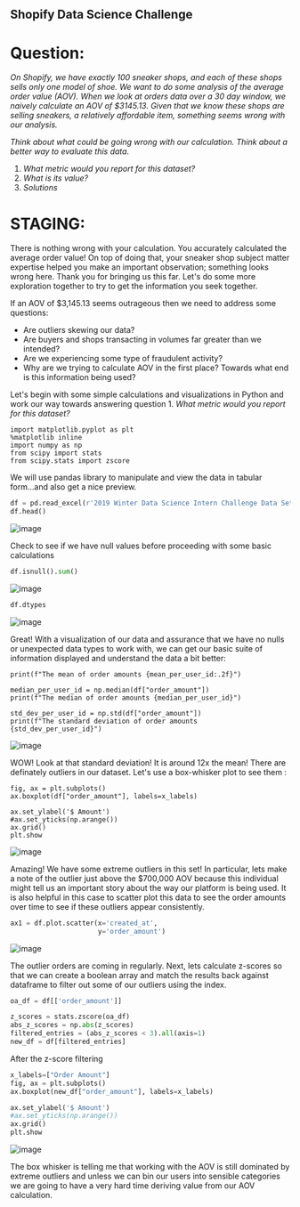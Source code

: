 ## Shopify Data Science Challenge

# Question:

  *On Shopify, we have exactly 100 sneaker shops, and each of these shops sells only one model of shoe. We want to do some analysis of the average order value (AOV). When we look    at orders data over a 30 day window, we naively calculate an AOV of $3145.13. Given that we know these shops are selling sneakers, a relatively affordable item, something seems    wrong with our analysis.*

  *Think about what could be going wrong with our calculation. Think about a better way to evaluate this data.*
  1. *What metric would you report for this dataset?*
  2. *What is its value?*
  3. *Solutions*

# STAGING:

There is nothing wrong with your calculation. You accurately calculated the average order value! On top of doing that, your sneaker shop subject matter expertise helped you make an important observation; something looks wrong here. Thank you for bringing us this far. Let's do some more exploration together to try to get the information you seek together.

If an AOV of $3,145.13 seems outrageous then we need to address some questions:
- Are outliers skewing our data?
- Are buyers and shops transacting in volumes far greater than we intended?
- Are we experiencing some type of fraudulent activity?
- Why are we trying to calculate AOV in the first place? Towards what end is this information being used?

Let's begin with some simple calculations and visualizations in Python and work our way towards answering question 1. *What metric would you report for this dataset?*

```import pandas as pd
import matplotlib.pyplot as plt
%matplotlib inline
import numpy as np
from scipy import stats
from scipy.stats import zscore
```
We will use pandas library to manipulate and view the data in tabular form...and also get a nice preview.
```python
df = pd.read_excel(r'2019 Winter Data Science Intern Challenge Data Set.xlsx')
df.head()
```
![image](https://user-images.githubusercontent.com/75325334/117593336-5ee7be80-b109-11eb-8cbe-1ea1dc126eb3.png)

Check to see if we have null values before proceeding with some basic calculations
```python
df.isnull().sum()
```
![image](https://user-images.githubusercontent.com/75325334/117593350-69a25380-b109-11eb-953f-6c8d8fbe942b.png)
```python
df.dtypes
```
![image](https://user-images.githubusercontent.com/75325334/117593265-4b3c5800-b109-11eb-9b30-26c2031c47e6.png)

Great! With a visualization of our data and assurance that we have no nulls or unexpected data types to work with, we can get our basic suite of information displayed and understand the data a bit better:
```mean_per_user_id = np.mean(df["order_amount"])
print(f"The mean of order amounts {mean_per_user_id:.2f}")

median_per_user_id = np.median(df["order_amount"])
print(f"The median of order amounts {median_per_user_id}")

std_dev_per_user_id = np.std(df["order_amount"])
print(f"The standard deviation of order amounts {std_dev_per_user_id}")
```
![image](https://user-images.githubusercontent.com/75325334/117593791-a0c53480-b10a-11eb-897a-d2a537b92935.png)

WOW! Look at that standard deviation! It is around 12x the mean! There are definately outliers in our dataset. Let's use a box-whisker plot to see them :
```x_labels=["Order Amount"]
fig, ax = plt.subplots()
ax.boxplot(df["order_amount"], labels=x_labels)

ax.set_ylabel('$ Amount')
#ax.set_yticks(np.arange())
ax.grid()
plt.show
```
![image](https://user-images.githubusercontent.com/75325334/117595364-a0c73380-b10e-11eb-99a7-e671ad356745.png)

Amazing! We have some extreme outliers in this set! In particular, lets make a note of the outlier just above the $700,000 AOV because this individual might tell us an important story about the way our platform is being used. It is also helpful in this case to scatter plot this data to see the order amounts over time to see if these outliers appear consistently.

```python
ax1 = df.plot.scatter(x='created_at',
                      y='order_amount')
```

![image](https://user-images.githubusercontent.com/75325334/117595499-00bdda00-b10f-11eb-9769-472a07d7b0f6.png)

The outlier orders are coming in regularly. Next, lets calculate z-scores so that we can create a boolean array and match the results back against dataframe to filter out some of our outliers using the index.
```python
oa_df = df[['order_amount']]

z_scores = stats.zscore(oa_df)
abs_z_scores = np.abs(z_scores)
filtered_entries = (abs_z_scores < 3).all(axis=1)
new_df = df[filtered_entries]
```
After the z-score filtering
```python
x_labels=["Order Amount"]
fig, ax = plt.subplots()
ax.boxplot(new_df["order_amount"], labels=x_labels)

ax.set_ylabel('$ Amount')
#ax.set_yticks(np.arange())
ax.grid()
plt.show
```

![image](https://user-images.githubusercontent.com/75325334/117595709-8772b700-b10f-11eb-80d7-19a60f84a40a.png)

The box whisker is telling me that working with the AOV is still dominated by extreme outliers and unless we can bin our users into sensible categories we are going to have a very hard time deriving value from our AOV calculation.
